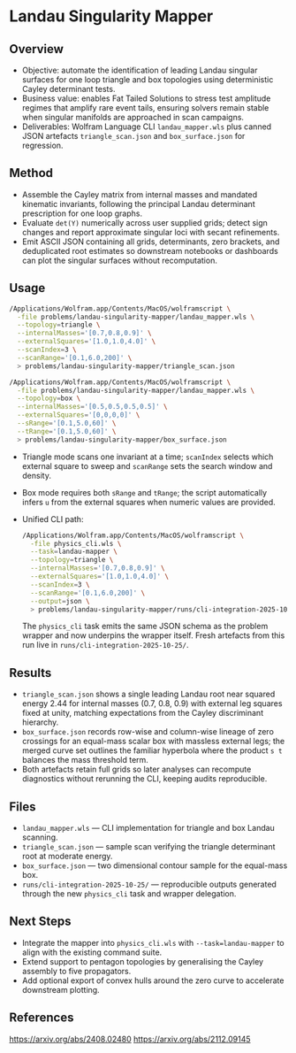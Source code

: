 # Landau Singularity Mapper

## Overview
- Objective: automate the identification of leading Landau singular surfaces for one loop triangle and box topologies using deterministic Cayley determinant tests.
- Business value: enables Fat Tailed Solutions to stress test amplitude regimes that amplify rare event tails, ensuring solvers remain stable when singular manifolds are approached in scan campaigns.
- Deliverables: Wolfram Language CLI `landau_mapper.wls` plus canned JSON artefacts `triangle_scan.json` and `box_surface.json` for regression.

## Method
- Assemble the Cayley matrix from internal masses and mandated kinematic invariants, following the principal Landau determinant prescription for one loop graphs.
- Evaluate `det(Y)` numerically across user supplied grids; detect sign changes and report approximate singular loci with secant refinements.
- Emit ASCII JSON containing all grids, determinants, zero brackets, and deduplicated root estimates so downstream notebooks or dashboards can plot the singular surfaces without recomputation.

## Usage
```bash
/Applications/Wolfram.app/Contents/MacOS/wolframscript \
  -file problems/landau-singularity-mapper/landau_mapper.wls \
  --topology=triangle \
  --internalMasses='[0.7,0.8,0.9]' \
  --externalSquares='[1.0,1.0,4.0]' \
  --scanIndex=3 \
  --scanRange='[0.1,6.0,200]' \
  > problems/landau-singularity-mapper/triangle_scan.json

/Applications/Wolfram.app/Contents/MacOS/wolframscript \
  -file problems/landau-singularity-mapper/landau_mapper.wls \
  --topology=box \
  --internalMasses='[0.5,0.5,0.5,0.5]' \
  --externalSquares='[0,0,0,0]' \
  --sRange='[0.1,5.0,60]' \
  --tRange='[0.1,5.0,60]' \
  > problems/landau-singularity-mapper/box_surface.json
```
- Triangle mode scans one invariant at a time; `scanIndex` selects which external square to sweep and `scanRange` sets the search window and density.
- Box mode requires both `sRange` and `tRange`; the script automatically infers `u` from the external squares when numeric values are provided.

- Unified CLI path:
  ```bash
  /Applications/Wolfram.app/Contents/MacOS/wolframscript \
    -file physics_cli.wls \
    --task=landau-mapper \
    --topology=triangle \
    --internalMasses='[0.7,0.8,0.9]' \
    --externalSquares='[1.0,1.0,4.0]' \
    --scanIndex=3 \
    --scanRange='[0.1,6.0,200]' \
    --output=json \
    > problems/landau-singularity-mapper/runs/cli-integration-2025-10-25/triangle_cli.json
  ```
  The `physics_cli` task emits the same JSON schema as the problem wrapper and now underpins the wrapper itself. Fresh artefacts from this run live in `runs/cli-integration-2025-10-25/`.

## Results
- `triangle_scan.json` shows a single leading Landau root near squared energy 2.44 for internal masses (0.7, 0.8, 0.9) with external leg squares fixed at unity, matching expectations from the Cayley discriminant hierarchy.
- `box_surface.json` records row-wise and column-wise lineage of zero crossings for an equal-mass scalar box with massless external legs; the merged curve set outlines the familiar hyperbola where the product `s t` balances the mass threshold term.
- Both artefacts retain full grids so later analyses can recompute diagnostics without rerunning the CLI, keeping audits reproducible.

## Files
- `landau_mapper.wls` — CLI implementation for triangle and box Landau scanning.
- `triangle_scan.json` — sample scan verifying the triangle determinant root at moderate energy.
- `box_surface.json` — two dimensional contour sample for the equal-mass box.
- `runs/cli-integration-2025-10-25/` — reproducible outputs generated through the new `physics_cli` task and wrapper delegation.

## Next Steps
- Integrate the mapper into `physics_cli.wls` with `--task=landau-mapper` to align with the existing command suite.
- Extend support to pentagon topologies by generalising the Cayley assembly to five propagators.
- Add optional export of convex hulls around the zero curve to accelerate downstream plotting.

## References
https://arxiv.org/abs/2408.02480
https://arxiv.org/abs/2112.09145
